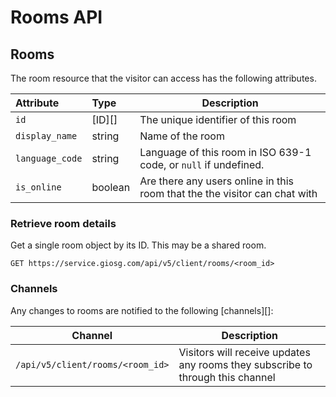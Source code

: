 Rooms API
=========

## Rooms

The room resource that the visitor can access has the following attributes.

Attribute | Type | Description
:---------|:-----|------------
`id` | [ID][] | The unique identifier of this room
`display_name` | string | Name of the room
`language_code` | string | Language of this room in ISO 639-1 code, or `null` if undefined.
`is_online` | boolean | Are there any users online in this room that the the visitor can chat with

### Retrieve room details
Get a single room object by its ID. This may be a shared room.

`GET https://service.giosg.com/api/v5/client/rooms/<room_id>`


### Channels

Any changes to rooms are notified to the following [channels][]:

Channel | Description
--------|------------
`/api/v5/client/rooms/<room_id>` | Visitors will receive updates any rooms they subscribe to through this channel
